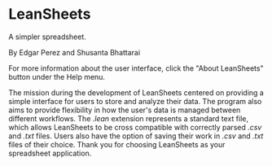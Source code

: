 # LeanSheets
A simpler spreadsheet.

By Edgar Perez and Shusanta Bhattarai

For more information about the user interface, click the "About LeanSheets" button under the Help menu.

The mission during the development of LeanSheets centered on providing a simple interface for users to
store and analyze their data. The program also aims to provide flexibility in how the user's data is managed
between different workflows. The *.lean* extension represents a standard text file, which allows LeanSheets
to be cross compatible with correctly parsed *.csv* and *.txt* files. Users also have the option of saving their
work in *.csv* and *.txt* files of their choice. Thank you for choosing LeanSheets as your spreadsheet application.
